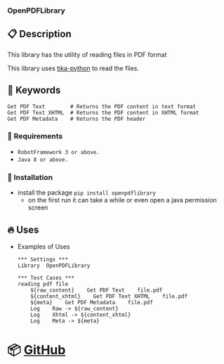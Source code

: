 ### OpenPDFLibrary

## 📋 Description

This library has the utility of reading files in PDF format

This library uses [tika-python](https://github.com/chrismattmann/tika-python) to read the files.

## 📃 Keywords

```robotframework
Get PDF Text        # Returns the PDF content in text format
Get PDF Text XHTML  # Returns the PDF content in XHTML format
Get PDF Metadata    # Returns the PDF header
```

### 🌟 Requirements

  - ``RobotFramework 3 or above.``
  - ``Java 8 or above.``

### 📜 Installation

  - install the package ``pip install openpdflibrary``
    - on the first run it can take a while or even open a java permission screen
   
## 🔥 Uses
  - Examples of Uses
    ```robotframework
    *** Settings ***
    Library  OpenPDFLibrary

    *** Test Cases ***
    reading pdf file
        ${raw_content}    Get PDF Text    file.pdf
        ${content_xhtml}    Get PDF Text XHTML    file.pdf
        ${meta}    Get PDF Metadata    file.pdf
        Log    Raw -> ${raw_content}
        Log    Xhtml -> ${content_xhtml}
        Log    Meta -> ${meta}
    ```
  # 📦 [GitHub](https://github.com/BrunoMoraes-Z/robotframework-openpdf)